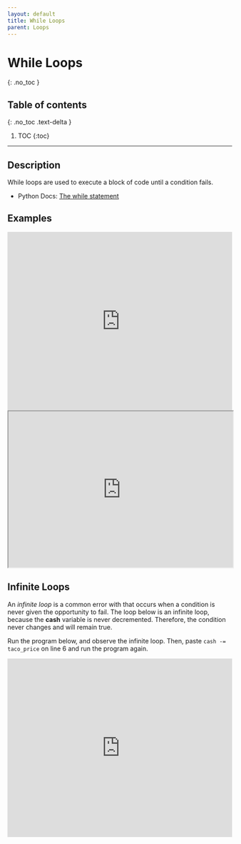 ```yaml
---
layout: default
title: While Loops
parent: Loops
---
```

# While Loops
{: .no_toc }
## Table of contents
{: .no_toc .text-delta }

1. TOC
{:toc}

---

## Description
While loops are used to execute a block of code until a condition fails.
- Python Docs: [The while statement](https://docs.python.org/3/reference/compound_stmts.html#the-while-statement)

## Examples

<iframe height="400px" width="100%" src="https://repl.it/@bianca_ruiz/whileTacos?lite=true" scrolling="no" frameborder="no" allowtransparency="true" allowfullscreen="true" sandbox="allow-forms allow-pointer-lock allow-popups allow-same-origin allow-scripts allow-modals"></iframe>
<br>
<iframe width="100%" height="350" frameborder="1" src="https://pythontutor.com/iframe-embed.html#code=count%20%3D%205%0A%0Awhile%20count%20%3E%200%3A%0A%20%20%20%20print%28count%29%0A%20%20%20%20count%20-%3D%201%0A%20%20%20%20%0Aprint%28'Blast%20Off!'%29&codeDivHeight=400&codeDivWidth=350&cumulative=false&curInstr=0&heapPrimitives=nevernest&origin=opt-frontend.js&py=3&rawInputLstJSON=%5B%5D&textReferences=false"> </iframe>

## Infinite Loops
An *infinite loop* is a common error with that occurs when a condition is never given the opportunity to fail. The loop below is an infinite loop, because the **cash** variable is never decremented. Therefore, the condition never changes and will remain true.

Run the program below, and observe the infinite loop. Then, paste `cash -= taco_price` on line 6 and run the program again. 

<iframe height="400px" width="100%" src="https://repl.it/@bianca_ruiz/whileInfinite?lite=true" scrolling="no" frameborder="no" allowtransparency="true" allowfullscreen="true" sandbox="allow-forms allow-pointer-lock allow-popups allow-same-origin allow-scripts allow-modals"></iframe>
